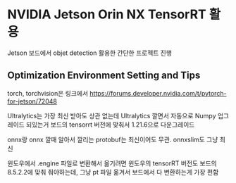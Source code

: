 # NVIDIA Jetson Orin NX TensorRT 활용
Jetson 보드에서 objet detection 활용한 간단한 프로젝트 진행

## Optimization Environment Setting and Tips
torch, torchvision은 링크에서
https://forums.developer.nvidia.com/t/pytorch-for-jetson/72048

Ultralytics는 가장 최신 받아도 상관 없는데
Ultralytics 깔면서 자동으로 Numpy 업그레이드 되있는거 보드의 tensorrt 버전에 맞춰서 1.21.6으로 다운그레이드

onnx랑 onnx 깔때 알아서 깔리는 protobuf는 최신이어도 무관. onnxslim도 그냥 최신

윈도우에서 .engine 파일로 변환해서 옮기려면 윈도우의 tensorRT 버전도 보드의 8.5.2.2에 맞춰 줘야하는데,
그냥 pt 파일 옮겨서 보드에서 다 변환하는게 가장 편함
